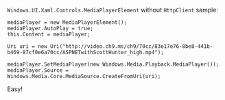 `Windows.UI.Xaml.Controls.MediaPlayerElement` without `HttpClient` sample:

    mediaPlayer = new MediaPlayerElement();
    mediaPlayer.AutoPlay = true;
    this.Content = mediaPlayer;

    Uri uri = new Uri("http://video.ch9.ms/ch9/70cc/83e17e76-8be8-441b-b469-87cf0e6a70cc/ASPNETwithScottHunter_high.mp4");

    mediaPlayer.SetMediaPlayer(new Windows.Media.Playback.MediaPlayer());
    mediaPlayer.Source = Windows.Media.Core.MediaSource.CreateFromUri(uri);

Easy!
